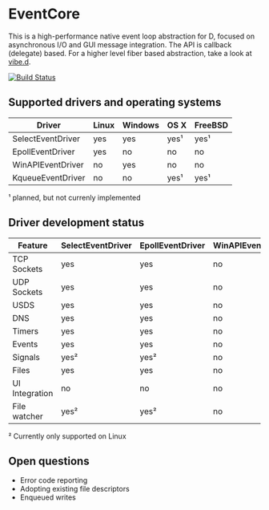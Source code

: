 EventCore
=========

This is a high-performance native event loop abstraction for D, focused on asynchronous I/O and GUI message integration. The API is callback (delegate) based. For a higher level fiber based abstraction, take a look at [vibe.d](https://vibed.org/).

[![Build Status](https://travis-ci.org/vibe-d/eventcore.svg?branch=master)](https://travis-ci.org/vibe-d/eventcore)


Supported drivers and operating systems
---------------------------------------

Driver            | Linux | Windows | OS X | FreeBSD
------------------|-------|---------|------|--------
SelectEventDriver | yes   | yes     | yes¹ | yes¹
EpollEventDriver  | yes   | no      | no   | no
WinAPIEventDriver | no    | yes     | no   | no
KqueueEventDriver | no    | no      | yes¹ | yes¹

¹ planned, but not currenly implemented


Driver development status
-------------------------

Feature          | SelectEventDriver | EpollEventDriver | WinAPIEventDriver | KqueueEventDriver
-----------------|-------------------|------------------|-------------------|------------------
TCP Sockets      | yes               | yes              | no                | no               
UDP Sockets      | yes               | yes              | no                | no               
USDS             | yes               | yes              | no                | no               
DNS              | yes               | yes              | no                | no               
Timers           | yes               | yes              | no                | no               
Events           | yes               | yes              | no                | no               
Signals          | yes²              | yes²             | no                | no               
Files            | yes               | yes              | no                | no               
UI Integration   | no                | no               | no                | no               
File watcher     | yes²              | yes²             | no                | no               

² Currently only supported on Linux


Open questions
--------------

- Error code reporting
- Adopting existing file descriptors
- Enqueued writes
